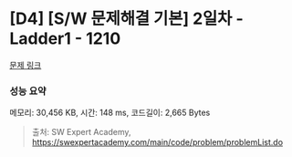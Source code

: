 # [D4] [S/W 문제해결 기본] 2일차 - Ladder1 - 1210 

[문제 링크](https://swexpertacademy.com/main/code/problem/problemDetail.do?contestProbId=AV14ABYKADACFAYh) 

### 성능 요약

메모리: 30,456 KB, 시간: 148 ms, 코드길이: 2,665 Bytes



> 출처: SW Expert Academy, https://swexpertacademy.com/main/code/problem/problemList.do